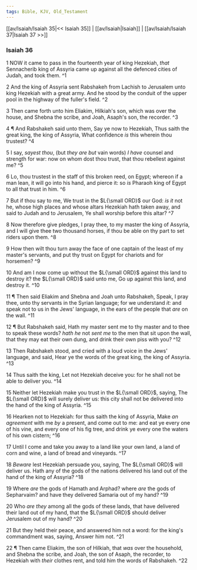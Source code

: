 ```yaml
---
tags: Bible, KJV, Old_Testament
---
```


[[av/Isaiah/Isaiah 35|<< Isaiah 35]] | [[av/Isaiah|Isaiah]] | [[av/Isaiah/Isaiah 37|Isaiah 37 >>]]

### Isaiah 36

1 NOW it came to pass in the fourteenth year of king Hezekiah, _that_ Sennacherib king of Assyria came up against all the defenced cities of Judah, and took them. ^1

2 And the king of Assyria sent Rabshakeh from Lachish to Jerusalem unto king Hezekiah with a great army. And he stood by the conduit of the upper pool in the highway of the fuller's field. ^2

3 Then came forth unto him Eliakim, Hilkiah's son, which was over the house, and Shebna the scribe, and Joah, Asaph's son, the recorder. ^3

4 ¶ And Rabshakeh said unto them, Say ye now to Hezekiah, Thus saith the great king, the king of Assyria, What confidence _is_ this wherein thou trustest? ^4

5 I say, _sayest_ _thou_, (but _they_ _are_ _but_ vain words) _I_ _have_ counsel and strength for war: now on whom dost thou trust, that thou rebellest against me? ^5

6 Lo, thou trustest in the staff of this broken reed, on Egypt; whereon if a man lean, it will go into his hand, and pierce it: so _is_ Pharaoh king of Egypt to all that trust in him. ^6

7 But if thou say to me, We trust in the $L{\small ORD}$ our God: _is_ _it_ not he, whose high places and whose altars Hezekiah hath taken away, and said to Judah and to Jerusalem, Ye shall worship before this altar? ^7

8 Now therefore give pledges, I pray thee, to my master the king of Assyria, and I will give thee two thousand horses, if thou be able on thy part to set riders upon them. ^8

9 How then wilt thou turn away the face of one captain of the least of my master's servants, and put thy trust on Egypt for chariots and for horsemen? ^9

10 And am I now come up without the $L{\small ORD}$ against this land to destroy it? the $L{\small ORD}$ said unto me, Go up against this land, and destroy it. ^10

11 ¶ Then said Eliakim and Shebna and Joah unto Rabshakeh, Speak, I pray thee, unto thy servants in the Syrian language; for we understand _it:_ and speak not to us in the Jews' language, in the ears of the people that _are_ on the wall. ^11

12 ¶ But Rabshakeh said, Hath my master sent me to thy master and to thee to speak these words? _hath_ _he_ not _sent_ _me_ to the men that sit upon the wall, that they may eat their own dung, and drink their own piss with you? ^12

13 Then Rabshakeh stood, and cried with a loud voice in the Jews' language, and said, Hear ye the words of the great king, the king of Assyria. ^13

14 Thus saith the king, Let not Hezekiah deceive you: for he shall not be able to deliver you. ^14

15 Neither let Hezekiah make you trust in the $L{\small ORD}$, saying, The $L{\small ORD}$ will surely deliver us: this city shall not be delivered into the hand of the king of Assyria. ^15

16 Hearken not to Hezekiah: for thus saith the king of Assyria, Make _an_ _agreement_ with me _by_ a present, and come out to me: and eat ye every one of his vine, and every one of his fig tree, and drink ye every one the waters of his own cistern; ^16

17 Until I come and take you away to a land like your own land, a land of corn and wine, a land of bread and vineyards. ^17

18 _Beware_ lest Hezekiah persuade you, saying, The $L{\small ORD}$ will deliver us. Hath any of the gods of the nations delivered his land out of the hand of the king of Assyria? ^18

19 Where _are_ the gods of Hamath and Arphad? where _are_ the gods of Sepharvaim? and have they delivered Samaria out of my hand? ^19

20 Who _are_ _they_ among all the gods of these lands, that have delivered their land out of my hand, that the $L{\small ORD}$ should deliver Jerusalem out of my hand? ^20

21 But they held their peace, and answered him not a word: for the king's commandment was, saying, Answer him not. ^21

22 ¶ Then came Eliakim, the son of Hilkiah, that _was_ over the household, and Shebna the scribe, and Joah, the son of Asaph, the recorder, to Hezekiah with _their_ clothes rent, and told him the words of Rabshakeh. ^22
